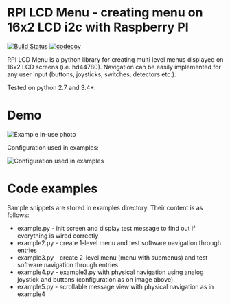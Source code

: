 # RPI LCD Menu - creating menu on 16x2 LCD i2c with Raspberry PI
[![Build Status](https://travis-ci.org/Dublerq/rpi-lcd-menu.svg?branch=master)](https://travis-ci.org/Dublerq/rpi-lcd-menu)
[![codecov](https://codecov.io/gh/Dublerq/rpi-lcd-menu/branch/master/graph/badge.svg)](https://codecov.io/gh/Dublerq/rpi-lcd-menu)

RPI LCD Menu is a python library for creating multi level menus displayed on 16x2 LCD screens (i.e. hd44780).
Navigation can be easily implemented for any user input (buttons, joysticks, switches, detectors etc.).

Tested on python 2.7 and 3.4+.

# Demo
![Example in-use photo](/doc/rpi-example.jpg)

Configuration used in examples:

![Configuration used in examples](/doc/configuration.png)

# Code examples

Sample snippets are stored in examples directory. Their content is as follows:
* example.py - init screen and display test message to find out if everything is wired correctly
* example2.py - create 1-level menu and test software navigation through entries
* example3.py - create 2-level menu (menu with submenus) and test software navigation through entries
* example4.py - example3.py with physical navigation using analog joystick and buttons (configuration as on image above)
* example5.py - scrollable message view with physical navigation as in example4
